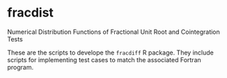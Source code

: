 # fracdist

Numerical Distribution Functions of Fractional Unit Root and Cointegration Tests

These are the scripts to develope the ```fracdiff``` R package.
They include scripts for implementing test cases to match the associated Fortran program. 
